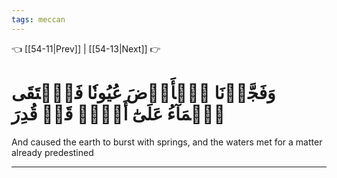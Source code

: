 ```yaml
---
tags: meccan
---
```


👈 [[54-11|Prev]] | [[54-13|Next]] 👉

# وَفَجَّرۡنَا ٱلۡأَرۡضَ عُيُونٗا فَٱلۡتَقَى ٱلۡمَآءُ عَلَىٰٓ أَمۡرٖ قَدۡ قُدِرَ

And caused the earth to burst with springs, and the waters met for a matter already predestined

---

